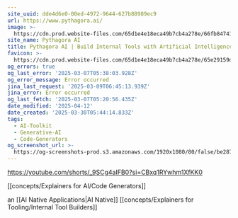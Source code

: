 ```yaml
---
site_uuid: dde4d6e0-00ed-4972-9644-627b88989ec9
url: https://www.pythagora.ai/
image: >-
  https://cdn.prod.website-files.com/65d1e4e18eca49b7cb4a278e/66fb8474184667021bf358ca_Screenshot%202024-09-27%20at%2009.28.53%20(3).jpg
site_name: Pythagora AI
title: Pythagora AI | Build Internal Tools with Artificial Intelligence
favicon: >-
  https://cdn.prod.website-files.com/65d1e4e18eca49b7cb4a278e/65e29159db5d95ab3dbd6a54_favicon_32_square_more.png
og_errors: true
og_last_error: '2025-03-07T05:38:03.928Z'
og_error_message: Error occurred
jina_last_request: '2025-03-09T06:45:13.939Z'
jina_error: Error occurred
og_last_fetch: '2025-03-07T05:20:56.435Z'
date_modified: '2025-04-12'
date_created: '2025-03-30T05:44:14.833Z'
tags:
  - AI-Toolkit
  - Generative-AI
  - Code-Generators
og_screenshot_url: >-
  https://og-screenshots-prod.s3.amazonaws.com/1920x1080/80/false/be2873e05f3cc53f27ec59d0b9c10d520f769a6c2126e9d90f76cda77240593b.jpeg
---
```



























































https://youtube.com/shorts/_9SCg4aIFB0?si=CBxq1RYwhm1XfKK0

[[concepts/Explainers for AI/Code Generators]]

an [[AI Native Applications|AI Native]] [[concepts/Explainers for Tooling/Internal Tool Builders]]
